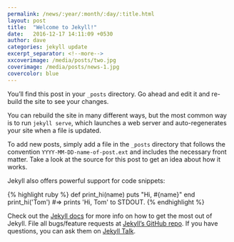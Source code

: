 ```yaml
---
permalink: /news/:year/:month/:day/:title.html
layout: post
title:  "Welcome to Jekyll!"
date:   2016-12-17 14:11:09 +0530
author: dave
categories: jekyll update
excerpt_separator: <!--more-->
xxcoverimage: /media/posts/two.jpg
coverimage: /media/posts/news-1.jpg
covercolor: blue
---
```

You’ll find this post in your `_posts` directory. Go ahead and edit it and re-build the site to see your changes. 

<!--more-->

You can rebuild the site in many different ways, but the most common way is to run `jekyll serve`, which launches a web server and auto-regenerates your site when a file is updated.

To add new posts, simply add a file in the `_posts` directory that follows the convention `YYYY-MM-DD-name-of-post.ext` and includes the necessary front matter. Take a look at the source for this post to get an idea about how it works.

Jekyll also offers powerful support for code snippets:

{% highlight ruby %}
def print_hi(name)
  puts "Hi, #{name}"
end
print_hi('Tom')
#=> prints 'Hi, Tom' to STDOUT.
{% endhighlight %}

Check out the [Jekyll docs][jekyll-docs] for more info on how to get the most out of Jekyll. File all bugs/feature requests at [Jekyll’s GitHub repo][jekyll-gh]. If you have questions, you can ask them on [Jekyll Talk][jekyll-talk].

[jekyll-docs]: http://jekyllrb.com/docs/home
[jekyll-gh]:   https://github.com/jekyll/jekyll
[jekyll-talk]: https://talk.jekyllrb.com/

